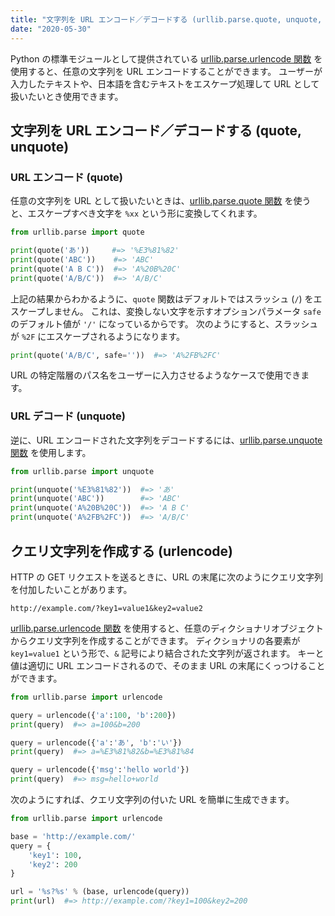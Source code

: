 ```yaml
---
title: "文字列を URL エンコード／デコードする (urllib.parse.quote, unquote, urlencode)"
date: "2020-05-30"
---
```


Python の標準モジュールとして提供されている [urllib.parse.urlencode 関数](https://docs.python.org/ja/3/library/urllib.parse.html) を使用すると、任意の文字列を URL エンコードすることができます。
ユーザーが入力したテキストや、日本語を含むテキストをエスケープ処理して URL として扱いたいとき使用できます。


文字列を URL エンコード／デコードする (quote, unquote)
----

### URL エンコード (quote)

任意の文字列を URL として扱いたいときは、[urllib.parse.quote 関数](https://docs.python.org/ja/3/library/urllib.parse.html#urllib.parse.quote) を使うと、エスケープすべき文字を `%xx` という形に変換してくれます。

```python
from urllib.parse import quote

print(quote('あ'))     #=> '%E3%81%82'
print(quote('ABC'))    #=> 'ABC'
print(quote('A B C'))  #=> 'A%20B%20C'
print(quote('A/B/C'))  #=> 'A/B/C'
```

上記の結果からわかるように、`quote` 関数はデフォルトではスラッシュ (`/`) をエスケープしません。
これは、変換しない文字を示すオプションパラメータ `safe` のデフォルト値が `'/'` になっているからです。
次のようにすると、スラッシュが `%2F` にエスケープされるようになります。

```python
print(quote('A/B/C', safe=''))  #=> 'A%2FB%2FC'
```

URL の特定階層のパス名をユーザーに入力させるようなケースで使用できます。


### URL デコード (unquote)

逆に、URL エンコードされた文字列をデコードするには、[urllib.parse.unquote 関数](https://docs.python.org/ja/3/library/urllib.parse.html#urllib.parse.unquote) を使用します。

```python
from urllib.parse import unquote

print(unquote('%E3%81%82'))  #=> 'あ'
print(unquote('ABC'))        #=> 'ABC'
print(unquote('A%20B%20C'))  #=> 'A B C'
print(unquote('A%2FB%2FC'))  #=> 'A/B/C'
```


クエリ文字列を作成する (urlencode)
----

HTTP の GET リクエストを送るときに、URL の末尾に次のようにクエリ文字列を付加したいことがあります。

```
http://example.com/?key1=value1&key2=value2
```

[urllib.parse.urlencode 関数](https://docs.python.org/ja/3/library/urllib.parse.html#urllib.parse.urlencode) を使用すると、任意のディクショナリオブジェクトからクエリ文字列を作成することができます。
ディクショナリの各要素が `key1=value1` という形で、`&` 記号により結合された文字列が返されます。
キーと値は適切に URL エンコードされるので、そのまま URL の末尾にくっつけることができます。

```python
from urllib.parse import urlencode

query = urlencode({'a':100, 'b':200})
print(query)  #=> a=100&b=200

query = urlencode({'a':'あ', 'b':'い'})
print(query)  #=> a=%E3%81%82&b=%E3%81%84

query = urlencode({'msg':'hello world'})
print(query)  #=> msg=hello+world
```

次のようにすれば、クエリ文字列の付いた URL を簡単に生成できます。

```python
from urllib.parse import urlencode

base = 'http://example.com/'
query = {
    'key1': 100,
    'key2': 200
}

url = '%s?%s' % (base, urlencode(query))
print(url)  #=> http://example.com/?key1=100&key2=200
```

